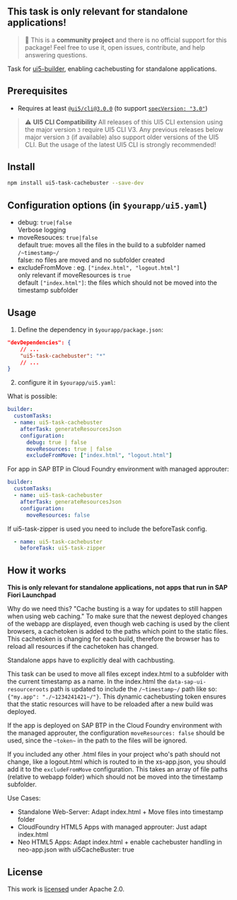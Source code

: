 ## This task is only relevant for standalone applications!

> :wave: This is a **community project** and there is no official support for this package! Feel free to use it, open issues, contribute, and help answering questions.

Task for [ui5-builder](https://github.com/SAP/ui5-builder), enabling cachebusting for standalone applications.

## Prerequisites

- Requires at least [`@ui5/cli@3.0.0`](https://ui5.github.io/cli/v3/pages/CLI/) (to support [`specVersion: "3.0"`](https://ui5.github.io/cli/pages/Configuration/#specification-version-30))

> :warning: **UI5 CLI Compatibility**
> All releases of this UI5 CLI extension using the major version `3` require UI5 CLI V3. Any previous releases below major version `3` (if available) also support older versions of the UI5 CLI. But the usage of the latest UI5 CLI is strongly recommended!

## Install

```bash
npm install ui5-task-cachebuster --save-dev
```

## Configuration options (in `$yourapp/ui5.yaml`)

- debug: `true|false`\
Verbose logging
- moveResouces: `true|false`\
default true: moves all the files in the build to a subfolder named `/~timestamp~/`\
false: no files are moved and no subfolder created
- excludeFromMove : eg. `["index.html", "logout.html"]`\
only relevant if moveResources is `true`\
default `["index.html"]`: the files which should not be moved into the timestamp subfolder

## Usage

1. Define the dependency in `$yourapp/package.json`:

```json
"devDependencies": {
    // ...
    "ui5-task-cachebuster": "*"
    // ...
}
```

2. configure it in `$yourapp/ui5.yaml`:

What is possible:
```yaml 
builder:
  customTasks:
  - name: ui5-task-cachebuster
    afterTask: generateResourcesJson
    configuration:
      debug: true | false
      moveResources: true | false
      excludeFromMove: ["index.html", "logout.html"]
```
For app in SAP BTP in Cloud Foundry environment with managed approuter:
```yaml
builder:
  customTasks:
  - name: ui5-task-cachebuster
    afterTask: generateResourcesJson
    configuration:
      moveResources: false
```

If ui5-task-zipper is used you need to include the beforeTask config.
```yaml
  - name: ui5-task-cachebuster
    beforeTask: ui5-task-zipper    
```

## How it works
**This is only relevant for standalone applications, not apps that run in SAP Fiori Launchpad**

Why do we need this? 
"Cache busting is a way for updates to still happen when using web caching."
To make sure that the newest deployed changes of the webapp are displayed, even though web caching is used by the client browsers, a cachetoken is added to the paths which point to the static files. This cachetoken is changing for each build, therefore the browser has to reload all resources if the cachetoken has changed.

Standalone apps have to explicitly deal with cachbusting.

This task can be used to move all files except index.html to a subfolder with the current timestamp as a name. In the index.html the `data-sap-ui-resourceroots` path is updated to include the `/~timestamp~/` path like so: `{"my.app": "./~1234241421~/"}`.
This dynamic cachebusting token ensures that the static resources will have to be reloaded after a new build was deployed.

If the app is deployed on SAP BTP in the Cloud Foundry environment with the managed approuter, the configuration `moveResources: false` should be used, since the `~token~` in the path to the files will be ignored.

If you included any other .html files in your project who's path should not change, like a logout.html which is routed to in the xs-app.json, you should add it to the `excludeFromMove` configuration. This takes an array of file paths (relative to webapp folder) which should not be moved into the timestamp subfolder.

Use Cases:
- Standalone Web-Server:
  Adapt index.html + Move files into timestamp folder 
- CloudFoundry HTML5 Apps with managed approuter:
	Just adapt index.html
-	Neo HTML5 Apps:
	Adapt index.html + enable cachebuster handling in neo-app.json with ui5CacheBuster: true

## License

This work is [licensed](../../LICENSE) under Apache 2.0.
